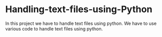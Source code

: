 # Handling-text-files-using-Python
In this project we have to handle text files using python.
We have to use various code to handle text files using python.
